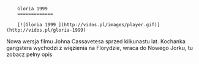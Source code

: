 
        Gloria 1999 
        =============
        
        [![Gloria 1999 ](http://vidos.pl/images/player.gif)](http://vidos.pl/gloria-1999)
        
        
 Nowa wersja filmu Johna Cassavetesa sprzed kilkunastu lat. Kochanka gangstera wychodzi z więzienia na Florydzie, wraca do Nowego Jorku, tu zobacz pełny opis
    